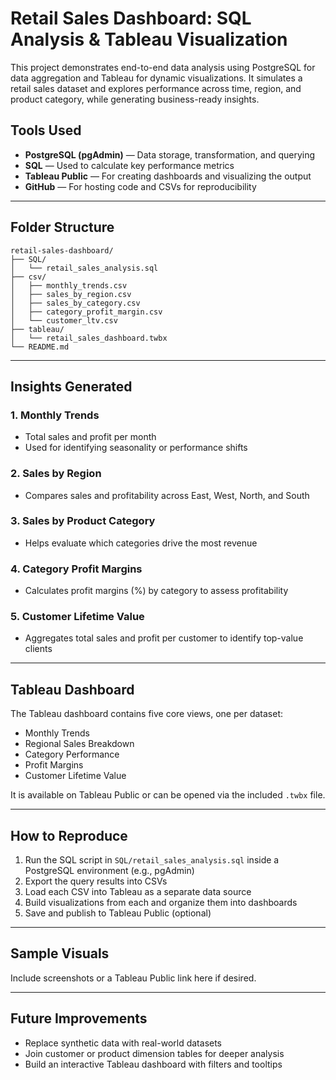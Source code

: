 # Retail Sales Dashboard: SQL Analysis & Tableau Visualization

This project demonstrates end-to-end data analysis using PostgreSQL for data aggregation and Tableau for dynamic visualizations. It simulates a retail sales dataset and explores performance across time, region, and product category, while generating business-ready insights.

## Tools Used
- **PostgreSQL (pgAdmin)** — Data storage, transformation, and querying
- **SQL** — Used to calculate key performance metrics
- **Tableau Public** — For creating dashboards and visualizing the output
- **GitHub** — For hosting code and CSVs for reproducibility

---

## Folder Structure

```
retail-sales-dashboard/
├── SQL/
│   └── retail_sales_analysis.sql
├── csv/
│   ├── monthly_trends.csv
│   ├── sales_by_region.csv
│   ├── sales_by_category.csv
│   ├── category_profit_margin.csv
│   └── customer_ltv.csv
├── tableau/
│   └── retail_sales_dashboard.twbx
└── README.md
```

---

## Insights Generated

### 1. **Monthly Trends**
- Total sales and profit per month
- Used for identifying seasonality or performance shifts

### 2. **Sales by Region**
- Compares sales and profitability across East, West, North, and South

### 3. **Sales by Product Category**
- Helps evaluate which categories drive the most revenue

### 4. **Category Profit Margins**
- Calculates profit margins (%) by category to assess profitability

### 5. **Customer Lifetime Value**
- Aggregates total sales and profit per customer to identify top-value clients

---

## Tableau Dashboard

The Tableau dashboard contains five core views, one per dataset:
- Monthly Trends
- Regional Sales Breakdown
- Category Performance
- Profit Margins
- Customer Lifetime Value

It is available on Tableau Public or can be opened via the included `.twbx` file.

---

## How to Reproduce

1. Run the SQL script in `SQL/retail_sales_analysis.sql` inside a PostgreSQL environment (e.g., pgAdmin)
2. Export the query results into CSVs
3. Load each CSV into Tableau as a separate data source
4. Build visualizations from each and organize them into dashboards
5. Save and publish to Tableau Public (optional)

---

## Sample Visuals

Include screenshots or a Tableau Public link here if desired.

---

## Future Improvements

- Replace synthetic data with real-world datasets
- Join customer or product dimension tables for deeper analysis
- Build an interactive Tableau dashboard with filters and tooltips




